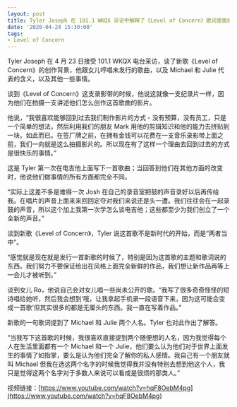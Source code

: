 ```yaml
---
layout: post
title: Tyler Joseph 在 101.1 WKQX 采访中解释了《Level of Concern》歌词里面的 Michael 和 Julie 含义为何
date: '2020-04-24 15:30:00'
tags:
- Level of Concern
---
```


Tyler Joseph 在 4 月 23 日接受 101.1 WKQX 电台采访，谈了新歌《Level of Concern》的创作背景，他跟女儿哼唱未发行的歌曲，以及 Michael 和 Julie 代表的含义，以及其他一些事情。

谈到《Level of Concern》这支录影带的时候，他说这就像一支纪录片一样，因为他们在拍摄一支讲述他们怎么创作这首歌曲的影片。

他说，“我很喜欢能够回到过去我们制作影片的方式 - 没有预算，没有员工，只是一个简单的想法，然后利用我们的朋友 Mark 用他的剪辑知识和他的能力去拼贴到一块。如此而已。在签厂牌之前，在拥有金钱可以花费在一支音乐录影带上面之前，我们一向就是这么拍摄影片的。所以现在有了这样一个理由去回到过去的方式是很快乐的事情。”

这是 Tyler 第一次在电吉他上面写下一首歌曲；当回答到他们在其他方面的改变时，他说他们做事情的所有方面都完全不同。

“实际上这差不多是难得一次 Josh 在自己的录音室把鼓的声音录好以后再传给我。在唱片的声音上面来来回回定夺对我们来说还是头一遭。我们往往会在一起录鼓的声音，所以这个加上我第一次学怎么谈电吉他；这些都至少为我们创立了一个全新的声音。”

谈到新歌《Level of Concern》，Tyler 说这首歌不是新时代的开始，而是“两者当中”。

“感觉就是现在就是发行一首新歌的时候了，特别是因为这首歌的主题和歌词说的东西。我们努力不要保证给出在风格上面完全新鲜的作品，我们想让新作品再等上一会儿才被听到。”

谈到女儿 Ro，他说自己会对女儿唱一些尚未公开的歌。“我写了很多奇奇怪怪的短诗唱给她听，然后我会想到‘哦，让我拿起手机录一段语音下来，因为这可能会变成一首歌’但其实很多的都是无厘头的东西。我一直在写着作品。”

新歌的一句歌词提到了 Michael 和 Julie 两个人名。Tyler 也对此作出了解答。

“当我写下这首歌的时候，我很喜欢直接提到两个随便想的人名，因为我觉得每个人在生活里面都有一个 Michael 和一个 Julie，他们要么认为他们对于世界上面发生的事情了如指掌，要么是认为他们完全了解你的私人感情。我自己有一个朋友就叫 Michael 但我在选这两个名字的时候我觉得我并没有特别去想到他这个人，我只是觉得这两个名字对于多数人来说可以看成是很烦的那类人。”

视频链接：[https://www.youtube.com/watch?v=hqF8OebM4pg](https://www.youtube.com/watch?v=hqF8OebM4pg)